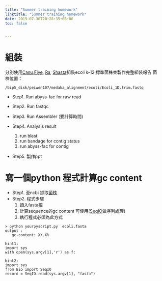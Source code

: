 ```yaml
---
title: "Summer training homework"
linktitle: "Summer training homework"
date: 2019-07-30T20:28:35+08:00
toc: false


---
```

# 組裝
分別使用[Canu](https://github.com/marbl/canu),[Flye](https://github.com/fenderglass/Flye), [Ra](https://github.com/lbcb-sci/ra), [Shasta](https://chanzuckerberg.github.io/shasta/QuickStart.html)組裝ecoli k-12 標準菌株並製作完整組裝報告
菌株位置：
```
/bip5_disk/peiwen107/medaka_alignment/ecoli/Ecoli_1D.trim.fastq
```

* Step1. Run abyss-fac for raw read
* Step2. Run fastqc 
* Step3. Run Assembler (要計算時間)
* Step4. Analysis result
	1. run blast
	2. run bandage for contig status 
	3. run abyss-fac for contig

* Step5. 製作ppt



# 寫一個python 程式計算gc content
* Step1. 至ncbi 抓取[菌株](https://www.ncbi.nlm.nih.gov/genome/?term=Escherichia+coli)
* Step2. 程式步驟
	1. 讀入fasta檔
	2. 計算sequence的gc content 可使用([SeqIO](https://biopython.org/wiki/SeqIO)做序列處理)
	3. 執行程式必須為此方式
 ```
 > python yourpyscript.py  ecoli.fasta
 output : 
 	gc-content: XX.X%
 ```
 ```
 hint1:
 import sys
 with open(sys.argv[1],'r') as f:
 ```
 ```
 hint2:
 import sys
 from Bio import SeqIO
 record = SeqIO.read(sys.argv[1], "fasta")
 ```




